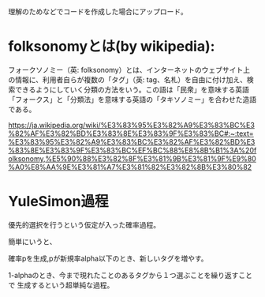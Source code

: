 理解のためなどでコードを作成した場合にアップロード。

# folksonomyとは(by wikipedia):

フォークソノミー（英: folksonomy）とは、インターネットのウェブサイト上の情報に、利用者自らが複数の「タグ」（英: tag、名札）を自由に付け加え、検索できるようにしていく分類の方法をいう。この語は「民衆」を意味する英語「フォークス」と「分類法」を意味する英語の「タキソノミー」を合わせた造語である。

https://ja.wikipedia.org/wiki/%E3%83%95%E3%82%A9%E3%83%BC%E3%82%AF%E3%82%BD%E3%83%8E%E3%83%9F%E3%83%BC#:~:text=%E3%83%95%E3%82%A9%E3%83%BC%E3%82%AF%E3%82%BD%E3%83%8E%E3%83%9F%E3%83%BC%EF%BC%88%E8%8B%B1%3A%20folksonomy,%E5%90%88%E3%82%8F%E3%81%9B%E3%81%9F%E9%80%A0%E8%AA%9E%E3%81%A7%E3%81%82%E3%82%8B%E3%80%82

# YuleSimon過程

優先的選択を行うという仮定が入った確率過程。

簡単にいうと、

確率pを生成,pが新規率alpha以下のとき、新しいタグを増やす。

1-alphaのとき、今まで現れたことのあるタグから１つ選ぶことを繰り返すことで
生成するという超単純な過程。
